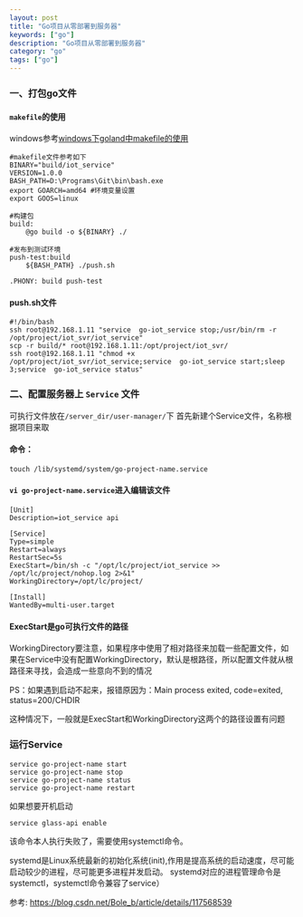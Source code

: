 ```yaml
---
layout: post
title: "Go项目从零部署到服务器"
keywords: ["go"]
description: "Go项目从零部署到服务器"
category: "go"
tags: ["go"]
---
```


### 一、打包go文件
#### `makefile`的使用
windows参考[windows下goland中makefile的使用](https://blog.csdn.net/weixin_45629546/article/details/117285235)
```shell
#makefile文件参考如下
BINARY="build/iot_service"
VERSION=1.0.0
BASH_PATH=D:\Programs\Git\bin\bash.exe
export GOARCH=amd64 #环境变量设置
export GOOS=linux

#构建包
build:
    @go build -o ${BINARY} ./

#发布到测试环境
push-test:build
    ${BASH_PATH} ./push.sh

.PHONY: build push-test
```
#### push.sh文件 
```
#!/bin/bash
ssh root@192.168.1.11 "service  go-iot_service stop;/usr/bin/rm -r /opt/project/iot_svr/iot_service"
scp -r build/* root@192.168.1.11:/opt/project/iot_svr/
ssh root@192.168.1.11 "chmod +x /opt/project/iot_svr/iot_service;service  go-iot_service start;sleep 3;service  go-iot_service status"
```

### 二、配置服务器上 `Service` 文件
可执行文件放在`/server_dir/user-manager/`下
首先新建个Service文件，名称根据项目来取

#### 命令：
```
touch /lib/systemd/system/go-project-name.service
```

#### `vi go-project-name.service`进入编辑该文件

``` shell
[Unit]
Description=iot_service api

[Service]
Type=simple
Restart=always
RestartSec=5s
ExecStart=/bin/sh -c "/opt/lc/project/iot_service >> /opt/lc/project/nohop.log 2>&1"
WorkingDirectory=/opt/lc/project/

[Install]
WantedBy=multi-user.target

```
#### ExecStart是go可执行文件的路径

WorkingDirectory要注意，如果程序中使用了相对路径来加载一些配置文件，如果在Service中没有配置WorkingDirectory，默认是根路径，所以配置文件就从根路径来寻找，会造成一些意向不到的情况

PS：如果遇到启动不起来，报错原因为：Main process exited, code=exited, status=200/CHDIR

这种情况下，一般就是ExecStart和WorkingDirectory这两个的路径设置有问题

### 运行Service
```
service go-project-name start
service go-project-name stop
service go-project-name status
service go-project-name restart
```
如果想要开机启动
```
service glass-api enable
```
该命令本人执行失败了，需要使用systemctl命令。

systemd是Linux系统最新的初始化系统(init),作用是提高系统的启动速度，尽可能启动较少的进程，尽可能更多进程并发启动。
systemd对应的进程管理命令是systemctl，systemctl命令兼容了service）

参考: https://blog.csdn.net/Bole_b/article/details/117568539